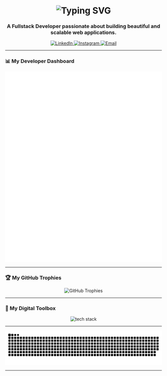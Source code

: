 <div align="center">
  
  <h1>
    <img src="https://readme-typing-svg.herokuapp.com?font=Fira+Code&size=32&duration=3000&pause=1000&color=C6A0F6&center=true&vCenter=true&width=500&lines=Hi+,+I'm+Ahsanta+👋;Welcome+to+my+Dashboard" alt="Typing SVG" />
  </h1>
  
  <h3>A Fullstack Developer passionate about building beautiful and scalable web applications.</h3>

  <p>
    <a href="https://linkedin.com/in/santaimany">
      <img src="https://img.shields.io/badge/LinkedIn-0A66C2?style=for-the-badge&logo=linkedin&logoColor=white" alt="LinkedIn"/>
    </a>
    <a href="https://instagram.com/santaimany">
      <img src="https://img.shields.io/badge/Instagram-E4405F?style=for-the-badge&logo=instagram&logoColor=white" alt="Instagram"/>
    </a>
    <a href="mailto:santaimany@gmail.com"> <img src="https://img.shields.io/badge/Email-D14836?style=for-the-badge&logo=gmail&logoColor=white" alt="Email"/>
    </a>
  </p>

</div>

---

### 📊 My Developer Dashboard

<p align="center">
  <img src="https://github.com/santaimany/santaimany/blob/main/github-metrics.svg" alt="Metrics" />
</p>

---

### 🏆 My GitHub Trophies

<p align="center">
  <img src="https://github-profile-trophy.vercel.app/?username=santaimany&theme=catppuccin&column=7&margin-w=15&margin-h=15" alt="GitHub Trophies" />
</p>

---

### 🧰 My Digital Toolbox

<p align="center">
  <img src="https://skillicons.dev/icons?i=js,ts,react,next,tailwind,html,css,php,laravel,mysql,docker,git,github,vscode,postman,figma&perline=8" alt="tech stack"/>
</p>

---

<div align="center">
  <img src="https://raw.githubusercontent.com/platane/platane/output/github-contribution-grid-snake.svg?user=santaimany&theme=dark" alt="Snake animation from GitHub contributions" />
</div>

---
